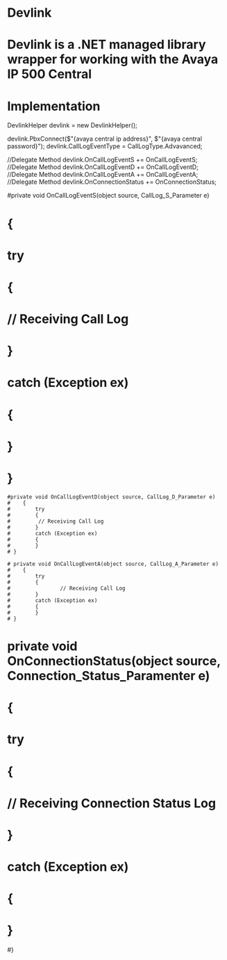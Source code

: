 # Devlink
# Devlink is a .NET managed library wrapper for working with the Avaya IP 500 Central

# Implementation

DevlinkHelper devlink = new DevlinkHelper();

devlink.PbxConnect($"{avaya central ip address}", $"{avaya central password}");
devlink.CallLogEventType = CallLogType.Advavanced;

  //Delegate Method 
  devlink.OnCallLogEventS += OnCallLogEventS;
  //Delegate Method 
  devlink.OnCallLogEventD += OnCallLogEventD;
  //Delegate Method 
  devlink.OnCallLogEventA += OnCallLogEventA;
  //Delegate Method 
  devlink.OnConnectionStatus += OnConnectionStatus;

   #private void OnCallLogEventS(object source, CallLog_S_Parameter e)
   #      {
   #          try
   #          {               
   #           // Receiving Call Log 
   #         }
   #         catch (Exception ex)
   #         {                
   #        }
   # }

    #private void OnCallLogEventD(object source, CallLog_D_Parameter e)
    #    {
    #        try
    #        {               
    #         // Receiving Call Log 
    #        }
    #        catch (Exception ex)
    #        {                
    #        }
    # }

    # private void OnCallLogEventA(object source, CallLog_A_Parameter e)
    #    {
    #        try
    #        {               
    #                // Receiving Call Log
    #        }
    #        catch (Exception ex)
    #        {                
    #        }
    # }
   
   # private void OnConnectionStatus(object source, Connection_Status_Paramenter e)
   #    {
   #        try
   #       {               
   #         // Receiving Connection Status Log
   #     }
   #    catch (Exception ex)
   #   {                
   #  }
   #}
